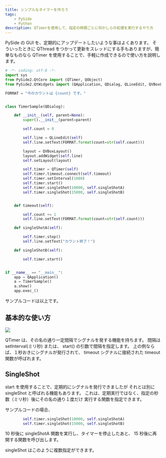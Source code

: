 ```yaml
---
title: シンプルなタイマーを作ろう
tags:
    - PySide
    - Python
description: QTimerを使用して、指定の時間ごとに何かしらの処理を実行するやり方
---
```


PySide の GUI を、定期的にアップデートしたいような事はよくあります。
そういったときに QThread をつかって更新をスレッドにする手もありますが、簡単なものなら
QTimer を使用することで、手軽に作成できるので使い方を説明します。

```python
# -*- coding: utf-8 -*-
import sys
from PySide2.QtCore import (QTimer, QObject)
from PySide2.QtWidgets import (QApplication, QDialog, QLineEdit, QVBoxLayout)

FORMAT = "今のカウントは {count} です。"


class TimerSample(QDialog):

    def __init__(self, parent=None):
        super().__init__(parent=parent)

        self.count = 0

        self.line = QLineEdit(self)
        self.line.setText(FORMAT.format(count=str(self.count)))

        layout = QVBoxLayout()
        layout.addWidget(self.line)
        self.setLayout(layout)

        self.timer = QTimer(self)
        self.timer.timeout.connect(self.timeout)
        self.timer.setInterval(1000)
        self.timer.start()
        self.timer.singleShot(10000, self.singleShotA)
        self.timer.singleShot(15000, self.singleShotB)


    def timeout(self):

        self.count += 1
        self.line.setText(FORMAT.format(count=str(self.count)))

    def singleShotA(self):

        self.timer.stop()
        self.line.setText("カウント終了！")

    def singleShotB(self):

        self.timer.start()


if __name__ == "__main__":
    app = QApplication()
    a = TimerSample()
    a.show()
    app.exec_()
```

サンプルコードは以上です。

## 基本的な使い方

![](https://gyazo.com/adcba2b323f589b2a53e8b34a5a290fe.png)

QTimer は、その名の通り一定間隔でシグナルを発する機能を持ちます。
間隔は setInterval(ミリ秒) または、 start() の引数で間隔を指定します。
上の例ならば、１秒おきにシグナルが発行されて、 timeout シグナルに接続された
timeout 関数が呼ばれます。

## SingleShot

start を使用することで、定期的にシグナルを発行できましたが
それとは別に singleShot と呼ばれる機能もあります。
これは、定期実行ではなく、指定の秒数（ミリ秒）後にその名の通り１度だけ
実行する関数を指定できます。

サンプルコードの場合、

```python
        self.timer.singleShot(10000, self.singleShotA)
        self.timer.singleShot(15000, self.singleShotB)
```

10 秒後に singleShotA 関数を実行し、タイマーを停止したあと、
15 秒後に再開する関数を呼び出します。

singleShot はこのように複数指定ができます。
